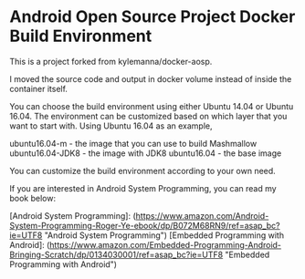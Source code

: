 Android Open Source Project Docker Build Environment
====================================================

This is a project forked from kylemanna/docker-aosp.

I moved the source code and output in docker volume instead of inside
the container itself.

You can choose the build environment using either Ubuntu 14.04 or Ubuntu 16.04.
The environment can be customized based on which layer that you want to start
with. Using Ubuntu 16.04 as an example,

ubuntu16.04-m     - the image that you can use to build Mashmallow
ubuntu16.04-JDK8  - the image with JDK8
ubuntu16.04       - the base image

You can customize the build environment according to your own need.

If you are interested in Android System Programming, you can read
my book below:

[Android System Programming]: (https://www.amazon.com/Android-System-Programming-Roger-Ye-ebook/dp/B072M68RN9/ref=asap_bc?ie=UTF8 "Android System Programming")
[Embedded Programming with Android]: (https://www.amazon.com/Embedded-Programming-Android-Bringing-Scratch/dp/0134030001/ref=asap_bc?ie=UTF8 "Embedded Programming with Android")
